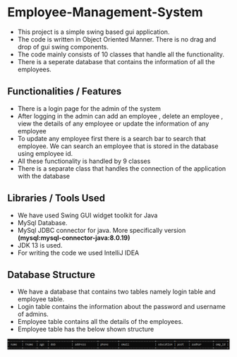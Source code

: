 # Employee-Management-System

* This project is a simple swing based gui application. 
* The code is written in Object Oriented Manner. There is no drag and drop of gui swing components. 
* The code mainly consists of 10 classes that handle all the functionality.
* There is a seperate database that contains the information of all the employees.

## Functionalities / Features

* There is a login page for the admin of the system
* After logging in the admin can add an employee , delete an employee , view the details of any employee or update the information
of any employee
* To update any employee first there is a search bar to search that employee. We can search an employee that is stored in the database using employee id.
* All these functionality is handled by 9 classes
* There is a separate class that handles the connection of the application with the database

## Libraries / Tools Used

* We have used Swing GUI widget toolkit for Java
* MySql Database.
* MySql JDBC connector for java. More specifically version **(mysql:mysql-connector-java:8.0.19)**
* JDK 13 is used.
* For writing the code we used IntelliJ IDEA 

## Database Structure
* We have a database that contains two tables namely login table and employee table.
* Login table contains the information about the password and username of admins.
* Employee table contains all the details of the employees.
* Employee table has the below shown structure

![](schema.PNG)


